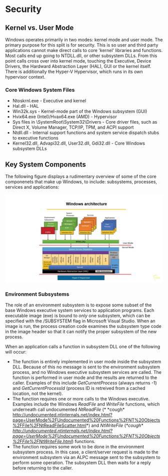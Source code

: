 # Security

## Kernel vs. User Mode
Windows operates primarily in two modes: kernel mode and user mode. The primary purpose for this split is for security. This is so user and third party applications cannot make direct calls to core 'kernel' libraries and functions. Most calls end up going to NTDLL.dll, or other subsystem DLLs. From this point calls cross over into kernel mode, touching the Executive, Device Drivers, the Hardward Abstraction Layer (HAL), GUI or the kernel itself. There is additionally the Hyper-V Hypervisor, which runs in its own hypervisor context. 

### Core Windows System Files
- Ntoskrnl.exe - Executive and kernel
- Hal.dll - HAL
- Win32k.sys - Kernel-mode part of the Windows subsystem (GUI)
- Hvix64.exe (Intel)/Hvax64.exe (AMD) - Hypervisor
- Sys files in \SystemRoot\System32\Drivers - Core driver files, such as Direct X, Volume Manager, TCP/IP, TPM, and ACPI support
- Ntdll.dll - Internal support functions and system service dispatch stubs to executive functions 
- Kernel32.dll, Advapi32.dll, User32.dll, Gdi32.dll - Core Windows subsystem DLLs

## Key System Components 
The following figure displays a rudimentary overview of some of the core componenets that make up Windows, to include: subsystems, processes, services and applications:

![architecture.jpg](./Images/architecture.jpg?raw=true "Architecture Overview")

### Environment Subsystems
The role of an environment subsystem is to expose some subset of the base Windows executive system services to application programs. Each executable image (exe) is bound to *only* one subsystem, which can be specified with the /SUBSYSTEM flag in Microsoft Visual Studio. When an image is run, the process creation code examines the subsystem type code in the image header so that it can notify the proper subsystem of the new process. 

When an application calls a function in   subsystem DLL one of the following will occur:
- The function is entirely implemented in user mode inside the subsystem DLL. Because of this no message is sent to the environment subsystem process, and no Windows executive subsystem services are called. The function is performed in user mode and the results are returned to the caller. Examples of this include *GetCurrentProcess* (always returns -1) and *GetCurrentProcessId* (process ID is retreived from a cached location, not the kernel). 
- The function requires one or more calls to the Windows executive. Examples include the Windows *ReadFile* and *WriteFile* functions, which underneath call undocumented *NtReadFile* (* \*cough\* http://undocumented.ntinternals.net/index.html?page=UserMode%2FUndocumented%20Functions%2FNT%20Objects%2FFile%2FNtReadFileScatter.html*) and *NtWriteFile* (*\*cough\* http://undocumented.ntinternals.net/index.html?page=UserMode%2FUndocumented%20Functions%2FNT%20Objects%2FFile%2FNtWriteFile.html*) functions.
- The function requires some work to be done in the environment subsystem process. In this case, a client/server request is made to the environment subsystem via an ALPC message sent to the subsystem to perform some operation. The subsystem DLL then waits for a reply before returning to the caller.

